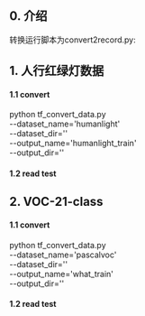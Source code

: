 ## 0. 介绍
转换运行脚本为convert2record.py:  

## 1. 人行红绿灯数据
#### 1.1 convert
python tf_convert_data.py \
    --dataset_name='humanlight' \
    --dataset_dir='' \
    --output_name='humanlight_train' \
    --output_dir=''
#### 1.2 read test


## 2. VOC-21-class
#### 1.1 convert
python tf_convert_data.py \
    --dataset_name='pascalvoc' \
    --dataset_dir='' \
    --output_name='what_train' \
    --output_dir=''
#### 1.2 read test
